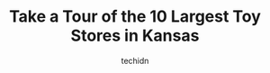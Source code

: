 ---
layout: ampstory
image: https://i0.wp.com/paketmu.com/wp-content/uploads/2023/06/troys-toys-collectibles-0-in-kansas-1686370717.jpeg?resize=640,853
author: techidn
featured: false
description: Explore the diverse Toy Store scene in Kansas, home to an incredible selection of 10 establishments catering to every taste. Whether youre in search of iconic favorites or undiscovered trea
title: Take a Tour of the 10 Largest Toy Stores in Kansas
cover:
   title: Take a Tour of the 10 Largest Toy Stores in Kansas
   subtitle: RICKPATE
   background: https://paketmu.com/wp-content/uploads/2023/06/troys-toys-collectibles-0-in-kansas-1686370717.jpeg

pages: 
 - layout: thirds
   top: <h1>#1 Five Below</h1>
   bottom: "<p>Do you have kids that just their allowance? Is it burning a hole in their pocket? If so this place is great for them to spend their money on who knows what and bring it b</p>"
   background: https://paketmu.com/wp-content/uploads/2023/06/troys-toys-collectibles-1-in-kansas-1686370719.jpeg
   backgroundblur: true
 - layout: thirds
   top: <h1>#2 The Toy Store</h1>
   bottom: "<p>Yes! Finally, an amazing store. If you need a great selection of toys, this is the place for you. Three levels of toy awesomeness. This store had Legos I only see at Lego</p>"
   background: https://paketmu.com/wp-content/uploads/2023/06/troys-toys-collectibles-2-in-kansas-1686370721.jpeg
   cta:
      link: https://paketmu.com/take-a-tour-of-the-10-largest-toy-stores-in-kansas/
      text: Take a Tour of the 10 Largest Toy Stores in Kansas
 - layout: thirds
   top: <h1>#3 The LEGO® Store Oak Park</h1>
   bottom: "<p>Cool store with great displays of their legos. Our youngest spent awhile in there looking at all the displays they had set up. It was very well organized and with friendl</p>"
   background: https://paketmu.com/wp-content/uploads/2023/06/troys-toys-collectibles-3-in-kansas-1686370722.jpeg
   cta:
      link: https://paketmu.com/take-a-tour-of-the-10-largest-toy-stores-in-kansas/
      text: Take a Tour of the 10 Largest Toy Stores in Kansas
 - layout: thirds
   top: <h1>#4 Build-A-Bear Workshop</h1>
   bottom: "<p>11465 W 95th St, Overland Park, KS 66214, United States</p>"
   background: https://images.unsplash.com/photo-1524169358666-79f22534bc6e?ixlib=rb-4.0.3&ixid=MnwxMjA3fDB8MHxwaG90by1wYWdlfHx8fGVufDB8fHx8&auto=format&fit=crop&w=640&h=853&q=80
   cta:
      link: https://paketmu.com/take-a-tour-of-the-10-largest-toy-stores-in-kansas/
      text: Take a Tour of the 10 Largest Toy Stores in Kansas
 - layout: thirds
   top: <h1>#5 HobbyTown (Wichita)</h1>
   bottom: "<p>8131 E Kellogg Dr Suite 13C, Wichita, KS 67207, United States</p>"
   background: https://images.unsplash.com/photo-1632260260864-caf7fde5ec36?ixlib=rb-4.0.3&ixid=MnwxMjA3fDB8MHxwaG90by1wYWdlfHx8fGVufDB8fHx8&auto=format&fit=crop&w=640&h=853&q=80
   cta:
      link: https://paketmu.com/take-a-tour-of-the-10-largest-toy-stores-in-kansas/
      text: Take a Tour of the 10 Largest Toy Stores in Kansas
 - layout: thirds
   top: <h1>#6 The Toy Store</h1>
   bottom: "<p>5300 SW 21st St, Topeka, KS 66604, United States</p>"
   background: https://images.unsplash.com/photo-1527066579998-dbbae57f45ce?ixlib=rb-4.0.3&ixid=MnwxMjA3fDB8MHxwaG90by1wYWdlfHx8fGVufDB8fHx8&auto=format&fit=crop&w=640&h=853&q=80
   cta:
      link: https://paketmu.com/take-a-tour-of-the-10-largest-toy-stores-in-kansas/
      text: Take a Tour of the 10 Largest Toy Stores in Kansas
 - layout: thirds
   top: <h1>#7 U.S. Toy Gift Shop</h1>
   bottom: "<p>8510 W 135th St, Overland Park, KS 66223, United States</p>"
   background: https://images.unsplash.com/photo-1597773150796-e5c14ebecbf5?ixlib=rb-4.0.3&ixid=MnwxMjA3fDB8MHxwaG90by1wYWdlfHx8fGVufDB8fHx8&auto=format&fit=crop&w=640&h=853&q=80
   cta:
      link: https://paketmu.com/take-a-tour-of-the-10-largest-toy-stores-in-kansas/
      text: Take a Tour of the 10 Largest Toy Stores in Kansas
 - layout: thirds
   middle: Continue reading...
   background: https://images.unsplash.com/photo-1510906594845-bc082582c8cc?ixlib=rb-4.0.3&ixid=MnwxMjA3fDB8MHxwaG90by1wYWdlfHx8fGVufDB8fHx8&auto=format&fit=crop&w=640&h=853&q=80
   cta:
      link: https://paketmu.com/take-a-tour-of-the-10-largest-toy-stores-in-kansas/
      text: Take a Tour of the 10 Largest Toy Stores in Kansas
      
---